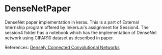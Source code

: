 # DenseNetPaper
DenseNet paper implementation in keras. This is a part of External Internship program offered by Inkers.ai's assignment for Session4. The session4 folder has a notebook which has the implementation of DenseNet network using CIFAR10 dataset as described in paper.

References:
[Densely Connected Convolutional Networks](https://arxiv.org/abs/1608.06993)
